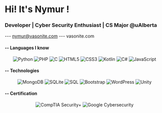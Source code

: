 # Hi! It's Nymur ! 
### Developer | Cyber Security Enthusiast | CS Major @uAlberta
 --- nymur@vasonite.com 
 --- vasonite.com

#### -- Languages I know 
<p align="center">
    <img src="https://img.shields.io/badge/Python-464646?style=for-the-badge&logo=python&logoColor=white" alt="Python">
    <img src="https://img.shields.io/badge/PHP-464646?style=for-the-badge&logo=php&logoColor=white" alt="PHP">
    <img src="https://img.shields.io/badge/C-464646?style=for-the-badge&logo=c&logoColor=white" alt="C">
    <img src="https://img.shields.io/badge/HTML5-464646?style=for-the-badge&logo=html5&logoColor=white" alt="HTML5">
    <img src="https://img.shields.io/badge/CSS3-464646?style=for-the-badge&logo=css3&logoColor=white" alt="CSS3">
    <img src="https://img.shields.io/badge/Kotlin-464646?style=for-the-badge&logo=kotlin&logoColor=white" alt="Kotlin">
    <img src="https://img.shields.io/badge/C%23-464646?style=for-the-badge&logo=csharp&logoColor=white" alt="C#">
    <img src="https://img.shields.io/badge/JavaScript-464646?style=for-the-badge&logo=javascript&logoColor=white" alt="JavaScript">
</p>

#### -- Technologies
<p align="center">
    <img src="https://img.shields.io/badge/MongoDB-464646?style=for-the-badge&logo=mongodb&logoColor=white" alt="MongoDB">
    <img src="https://img.shields.io/badge/SQLite-464646?style=for-the-badge&logo=sqlite&logoColor=white" alt="SQLite">
    <img src="https://img.shields.io/badge/SQL-464646?style=for-the-badge&logo=databricks&logoColor=white" alt="SQL">
    <img src="https://img.shields.io/badge/Bootstrap-464646?style=for-the-badge&logo=bootstrap&logoColor=white" alt="Bootstrap">
    <img src="https://img.shields.io/badge/WordPress-464646?style=for-the-badge&logo=wordpress&logoColor=white" alt="WordPress">
    <img src="https://img.shields.io/badge/Unity-464646?style=for-the-badge&logo=unity&logoColor=white" alt="Unity">
</p>

#### -- Certification
<p align="center">
    <img src="https://img.shields.io/badge/CompTIA%20Security+-Certified-red?style=for-the-badge&logo=comptia&logoColor=white" alt="CompTIA Security+">
    <img src="https://img.shields.io/badge/Google%20Cybersecurity-Certified-green?style=for-the-badge&logo=google&logoColor=white" alt="Google Cybersecurity">
</p>



